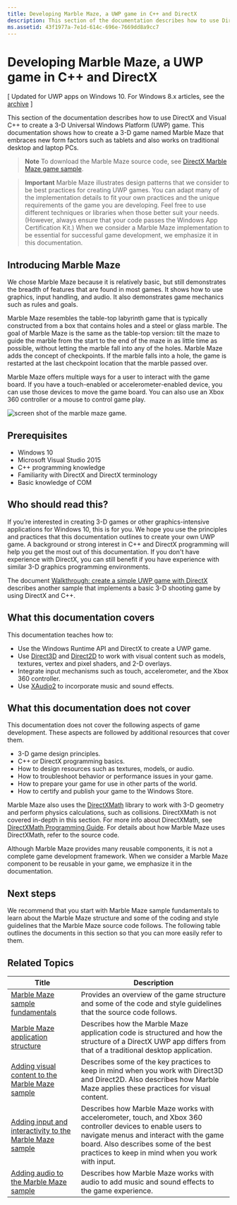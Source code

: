 ```yaml
---
title: Developing Marble Maze, a UWP game in C++ and DirectX
description: This section of the documentation describes how to use DirectX and Visual C++ to create a 3-D Universal Windows Platform (UWP) game.
ms.assetid: 43f1977a-7e1d-614c-696e-7669dd8a9cc7
---
```


# Developing Marble Maze, a UWP game in C++ and DirectX


\[ Updated for UWP apps on Windows 10. For Windows 8.x articles, see the [archive](http://go.microsoft.com/fwlink/p/?linkid=619132) \]


This section of the documentation describes how to use DirectX and Visual C++ to create a 3-D Universal Windows Platform (UWP) game. This documentation shows how to create a 3-D game named Marble Maze that embraces new form factors such as tablets and also works on traditional desktop and laptop PCs.

> **Note**   To download the Marble Maze source code, see [DirectX Marble Maze game sample](http://go.microsoft.com/fwlink/?LinkId=624011).

 

> **Important**  Marble Maze illustrates design patterns that we consider to be best practices for creating UWP games. You can adapt many of the implementation details to fit your own practices and the unique requirements of the game you are developing. Feel free to use different techniques or libraries when those better suit your needs. (However, always ensure that your code passes the Windows App Certification Kit.) When we consider a Marble Maze implementation to be essential for successful game development, we emphasize it in this documentation.

 

## Introducing Marble Maze


We chose Marble Maze because it is relatively basic, but still demonstrates the breadth of features that are found in most games. It shows how to use graphics, input handling, and audio. It also demonstrates game mechanics such as rules and goals.

Marble Maze resembles the table-top labyrinth game that is typically constructed from a box that contains holes and a steel or glass marble. The goal of Marble Maze is the same as the table-top version: tilt the maze to guide the marble from the start to the end of the maze in as little time as possible, without letting the marble fall into any of the holes. Marble Maze adds the concept of checkpoints. If the marble falls into a hole, the game is restarted at the last checkpoint location that the marble passed over.

Marble Maze offers multiple ways for a user to interact with the game board. If you have a touch-enabled or accelerometer-enabled device, you can use those devices to move the game board. You can also use an Xbox 360 controller or a mouse to control game play.

![screen shot of the marble maze game.](images/marblemaze.png)

## Prerequisites


-   Windows 10
-   Microsoft Visual Studio 2015
-   C++ programming knowledge
-   Familiarity with DirectX and DirectX terminology
-   Basic knowledge of COM

## Who should read this?


If you’re interested in creating 3-D games or other graphics-intensive applications for Windows 10, this is for you. We hope you use the principles and practices that this documentation outlines to create your own UWP game. A background or strong interest in C++ and DirectX programming will help you get the most out of this documentation. If you don't have experience with DirectX, you can still benefit if you have experience with similar 3-D graphics programming environments.

The document [Walkthrough: create a simple UWP game with DirectX](tutorial--create-your-first-metro-style-directx-game.md) describes another sample that implements a basic 3-D shooting game by using DirectX and C++.

## What this documentation covers


This documentation teaches how to:

-   Use the Windows Runtime API and DirectX to create a UWP game.
-   Use [Direct3D](https://msdn.microsoft.com/library/windows/desktop/ff476080) and [Direct2D](https://msdn.microsoft.com/library/windows/desktop/dd370990) to work with visual content such as models, textures, vertex and pixel shaders, and 2-D overlays.
-   Integrate input mechanisms such as touch, accelerometer, and the Xbox 360 controller.
-   Use [XAudio2](https://msdn.microsoft.com/library/windows/desktop/hh405049) to incorporate music and sound effects.

## What this documentation does not cover


This documentation does not cover the following aspects of game development. These aspects are followed by additional resources that cover them.

-   3-D game design principles.
-   C++ or DirectX programming basics.
-   How to design resources such as textures, models, or audio.
-   How to troubleshoot behavior or performance issues in your game.
-   How to prepare your game for use in other parts of the world.
-   How to certify and publish your game to the Windows Store.

Marble Maze also uses the [DirectXMath](https://msdn.microsoft.com/library/windows/desktop/hh437833) library to work with 3-D geometry and perform physics calculations, such as collisions. DirectXMath is not covered in-depth in this section. For more info about DirectXMath, see [DirectXMath Programming Guide](https://msdn.microsoft.com/library/windows/desktop/hh437833). For details about how Marble Maze uses DirectXMath, refer to the source code.

Although Marble Maze provides many reusable components, it is not a complete game development framework. When we consider a Marble Maze component to be reusable in your game, we emphasize it in the documentation.

## Next steps


We recommend that you start with Marble Maze sample fundamentals to learn about the Marble Maze structure and some of the coding and style guidelines that the Marble Maze source code follows. The following table outlines the documents in this section so that you can more easily refer to them.

## Related Topics


| Title                                                                                                                    | Description                                                                                                                                                                                                                                        |
|--------------------------------------------------------------------------------------------------------------------------|----------------------------------------------------------------------------------------------------------------------------------------------------------------------------------------------------------------------------------------------------|
| [Marble Maze sample fundamentals](marble-maze-sample-fundamentals.md)                                                   | Provides an overview of the game structure and some of the code and style guidelines that the source code follows.                                                                                                                                 |
| [Marble Maze application structure](marble-maze-application-structure.md)                                               | Describes how the Marble Maze application code is structured and how the structure of a DirectX UWP app differs from that of a traditional desktop application.                                                                                    |
| [Adding visual content to the Marble Maze sample](adding-visual-content-to-the-marble-maze-sample.md)                   | Describes some of the key practices to keep in mind when you work with Direct3D and Direct2D. Also describes how Marble Maze applies these practices for visual content.                                                                           |
| [Adding input and interactivity to the Marble Maze sample](adding-input-and-interactivity-to-the-marble-maze-sample.md) | Describes how Marble Maze works with accelerometer, touch, and Xbox 360 controller devices to enable users to navigate menus and interact with the game board. Also describes some of the best practices to keep in mind when you work with input. |
| [Adding audio to the Marble Maze sample](adding-audio-to-the-marble-maze-sample.md)                                     | Describes how Marble Maze works with audio to add music and sound effects to the game experience.                                                                                                                                                  |

 

 

 






<!--HONumber=Jun16_HO1-->


